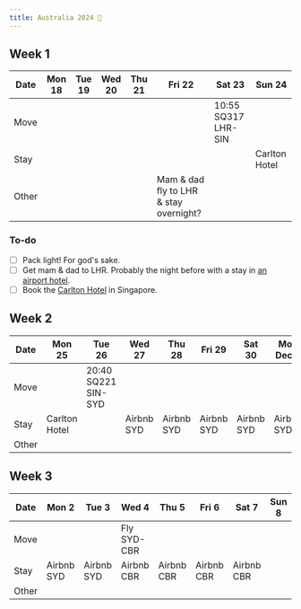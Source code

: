 ```yaml
---
title: Australia 2024 🥳
---
```


## Week 1

| Date  | Mon 18 | Tue 19 | Wed 20 | Thu 21 | Fri 22                                 | Sat 23              | Sun 24        |
| ----- | ------ | ------ | ------ | ------ | -------------------------------------- | ------------------- | ------------- |
| Move  |        |        |        |        |                                        | 10:55 SQ317 LHR-SIN |               |
| Stay  |        |        |        |        |                                        |                     | Carlton Hotel |
| Other |        |        |        |        | Mam & dad fly to LHR & stay overnight? |                     |               |

### To-do

- [ ] Pack light! For god's sake.
- [ ] Get mam & dad to LHR. Probably the night before with a stay in [an airport hotel](https://www.heathrow.com/at-the-airport/lounges-hotels-spas/heathrow-hotels).
- [ ] Book the [Carlton Hotel](https://www.carltonhotel.sg/) in Singapore.

## Week 2

| Date  | Mon 25        | Tue 26              | Wed 27     | Thu 28     | Fri 29     | Sat 30     | Mon Dec 1  |
| ----- | ------------- | ------------------- | ---------- | ---------- | ---------- | ---------- | ---------- |
| Move  |               | 20:40 SQ221 SIN-SYD |            |            |            |            |            |
| Stay  | Carlton Hotel |                     | Airbnb SYD | Airbnb SYD | Airbnb SYD | Airbnb SYD | Airbnb SYD |
| Other |               |                     |            |            |            |            |            |

## Week 3

| Date  | Mon 2      | Tue 3      | Wed 4       | Thu 5      | Fri 6      | Sat 7      | Sun 8 |
| ----- | ---------- | ---------- | ----------- | ---------- | ---------- | ---------- | ----- |
| Move  |            |            | Fly SYD-CBR |            |            |            |       |
| Stay  | Airbnb SYD | Airbnb SYD | Airbnb CBR  | Airbnb CBR | Airbnb CBR | Airbnb CBR |       |
| Other |            |            |             |            |            |            |       |
